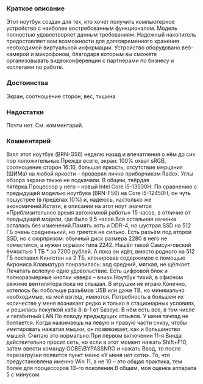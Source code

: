 ### **Краткое описание**
Этот ноутбук создан для тех, кто хочет получить компьютерное устройство с наиболее востребованным функционалом. Модель полностью удовлетворяет данным требованиям. Надежный накопитель предоставляет вам возможности для долговременного хранения необходимой виртуальной информации. Устройство оборудовано веб-камерой и микрофоном, благодаря которым вы сможете организовывать видеоконференции с партнерами по бизнесу и коллегами по работе.

### **Достоинства**
Экран, соотношение сторон, вес, тишина

### **Недостатки**
Почти нет. См. комментарий.

### **Комментарий**
Взял этот ноутбук (BRN-G56) неделю назад и впечатления о нём до сих пор положительные.Прежде всего, экран: 100% охват sRGB, соотношение сторон 16:10, большая яркость, отсутствие мерцания (ШИМа) на любой яркости – проверял лично приборчиком Radex. Углы обзора экрана также не подкачали. В общем, твёрдая пятёрка.Процессор у него – новый Intel Core i5-13500H. По сравнению с предыдущей моделью ноутбука (BRN-F56) на Core i5-12450H, он чуть пошустрее (в пределах 10%) и, надеюсь, настолько же экономичней.Кстати, в описании на этот ноут значится «Приблизительное время автономной работы» 15 часов, в отличие от предыдущей модели, где было 9,5 часов.Вся остальная начинка осталась без изменений.Память хоть и DDR-4, но шустрая.SSD на 512 ГБ очень средненький, но греется не сильно. Есть разъём под второй SSD, но с сюрпризом: обычный диск размера 2280 в него не поместится, а нужен огрызок типа 2242. Нашёл такой Самсунговский ёмкостью 1 ТБ * за 7200 рублей. А пока он идёт, вместо родного на 512 ГБ поставил Кингстон на 2 ТБ, клонировав содержимое с помощью Акрониса.Клавиатура понравилась: ход средний, мягкая, не щёлкает. Печатать вслепую одно удовольствие. Есть цифровой блок и полноразмерные кнопки «вверх – вниз».Ноутбук тихий, в офисном режиме вентилятора пока не слышал. В игрушки не играю.Конечно, хотелось бы побольше разъёмов USB или даже TB, но минимально необходимые, на мой взгляд, имеются. Потребность в большем их количестве у меня возникает редко и только в стационарных условиях, и решилась покупкой хаба 8-в-1 от Базеус. В нём есть все, в том числе и гигабитный LAN.По поводу предыдущих отзывов. У меня тачпад не болтается. Когда нажимаешь на левую и правую части снизу, чтобы имитировать нажатия мышки, он позвякивает, как и большинство мышей. Считаю это нормально.При первом включении 11-я Винда действительно просит сеть, но если в этот момент нажать Shift+F10, затем ввести команду OOBE\BYPASSNRO и нажать Ввод, то после перезагрузки появится пункт меню «У меня нет сети». То, что предустановлена именно Win 11, а не 10 – это общая практика, тем более для процессоров 13-го поколения.В общем, моя оценка аппарата 5 с минусом.
